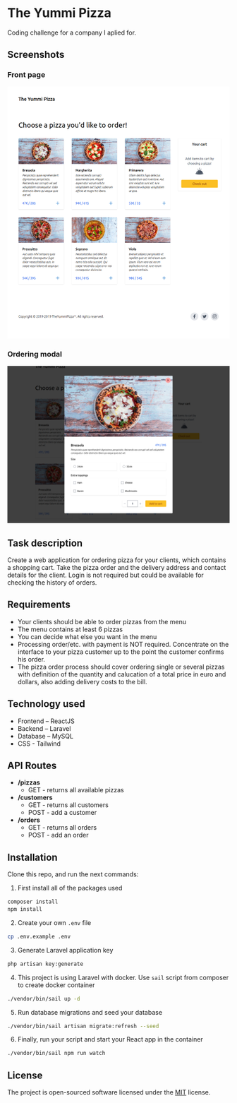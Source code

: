 # The Yummi Pizza

Coding challenge for a company I aplied for.

## Screenshots

### Front page

![Screenshot of front page](public/images/screenshot_frontpage.png)

### Ordering modal

![Screenshot of front page](public/images/screenshot_modal.png)

## Task description

Create a web application for ordering pizza for your clients, which contains a
shopping cart. Take the pizza order and the delivery address and contact details
for the client. Login is not required but could be available for checking the
history of orders.

## Requirements

- Your clients should be able to order pizzas from the menu
- The menu contains at least 6 pizzas
- You can decide what else you want in the menu
- Processing order/etc. with payment is NOT required. Concentrate on the
  interface to your pizza customer up to the point the customer confirms his
  order.
- The pizza order process should cover ordering single or several pizzas with
  definition of the quantity and calucation of a total price in euro and
  dollars, also adding delivery costs to the bill.

## Technology used

- Frontend – ReactJS
- Backend – Laravel
- Database – MySQL
- CSS - Tailwind

## API Routes

- **/pizzas**
  - GET - returns all available pizzas
- **/customers**
  - GET - returns all customers
  - POST - add a customer
- **/orders**
  - GET - returns all orders
  - POST - add an order

## Installation

Clone this repo, and run the next commands:

1. First install all of the packages used

```bash
composer install
npm install
```

2. Create your own `.env` file

```bash
cp .env.example .env
```

3. Generate Laravel application key

```bash
php artisan key:generate
```

4. This project is using Laravel with docker. Use `sail` script from composer to
   create docker container

```bash
./vendor/bin/sail up -d
```

5. Run database migrations and seed your database

```bash
./vendor/bin/sail artisan migrate:refresh --seed
```

6. Finally, run your script and start your React app in the container

```bash
./vendor/bin/sail npm run watch
```

## License

The project is open-sourced software licensed under the [MIT](./LICENSE) license.
